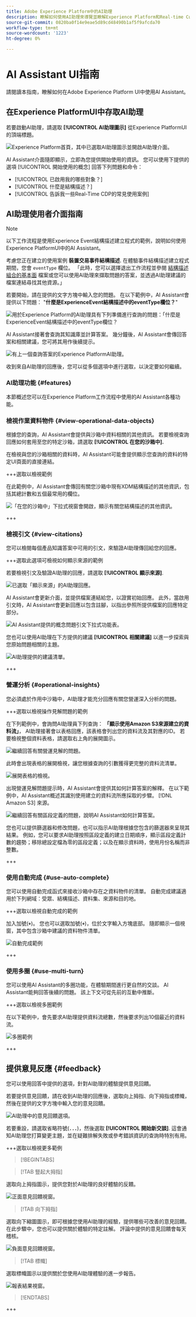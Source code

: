 ```yaml
---
title: Adobe Experience Platform中的AI助理
description: 瞭解如何使用AI助理來導覽並瞭解Experience Platform和Real-time Customer Data Platform概念，以及有關您物件的使用資訊。
source-git-commit: 0820ba0f14e9eae5d89cd48490b1af5f9afcda70
workflow-type: tm+mt
source-wordcount: '1223'
ht-degree: 0%

---
```


# AI Assistant UI指南

請閱讀本指南，瞭解如何在Adobe Experience Platform UI中使用AI Assistant。

## 在Experience PlatformUI中存取AI助理

若要啟動AI助理，請選取 **[!UICONTROL AI助理圖示]** 從Experience PlatformUI的頂端標題。

![Experience Platform首頁，其中已選取AI助理圖示並開啟AI助理介面。](./images/ai-assistant.png)

AI Assistant介面隨即顯示，立即為您提供開始使用的資訊。 您可以使用下提供的選項 [!UICONTROL 開始使用的概念] 回答下列問題和命令：

* [!UICONTROL 已啟用我的哪些對象？]
* [!UICONTROL 什麼是結構描述？]
* [!UICONTROL 告訴我一些Real-Time CDP的常見使用案例]

## AI助理使用者介面指南

>[!NOTE]
>
>以下工作流程是使用Experience Event結構描述建立程式的範例，說明如何使用Experience PlatformUI中的AI Assistant。

考慮您正在建立的使用案例 **裝置交易事件結構描述**. 在體驗事件結構描述建立程式期間，您會 `eventType` 欄位。 「此時，您可以選擇退出工作流程並參閱 [結構描述組合的基本面](../xdm/schema/composition.md) 檔案或您可以使用AI助理來擷取問題的答案，並透過AI助理建議的檔案連結尋找其他資源。」

若要開始，請在提供的文字方塊中輸入您的問題。 在以下範例中，AI Assistant會提供以下問題： &quot;**什麼是ExperienceEvent結構描述中的eventType欄位？**&quot;

![用於Experience Platform的AI助理具有下列準備進行查詢的問題：「什麼是ExperienceEvent結構描述中的eventType欄位？](./images/question.png)

AI Assistant接著會查詢其知識庫並計算答案。 幾分鐘後，AI Assistant會傳回答案和相關建議，您可將其用作後續提示。

![有上一個查詢答案的Experience PlatformAI助理。](./images/answer.png)

收到來自AI助理的回應後，您可以從多個選項中進行選取，以決定要如何繼續。

### AI助理功能 {#features}

本節概述您可以在Experience Platform工作流程中使用的AI Assistant各種功能。

### 檢視作業資料物件 {#view-operational-data-objects}

根據您的查詢，AI Assistant會提供與沙箱中資料相關的其他資訊。 若要檢視查詢回應如何套用至您的特定沙箱，請選取 **[!UICONTROL 在您的沙箱中].**

在檢視與您的沙箱相關的資料時，AI Assistant可能會提供顯示您查詢的資料的特定UI頁面的直接連結。

+++選取以檢視範例

在此範例中，AI Assistant會傳回有關您沙箱中現有XDM結構描述的其他資訊，包括其總計數和五個最常用的欄位。

![「在您的沙箱中」下拉式視窗會開啟，顯示有關您結構描述的其他資訊。](./images/in-your-sandbox.png)

+++

### 檢視引文 {#view-citations}

您可以檢閱每個產品知識答案中可用的引文，來驗證AI助理傳回給您的回應。

+++選取此選項可檢視如何顯示來源的範例

若要檢視引文及驗證AI助理的回應，請選取 **[!UICONTROL 顯示來源]**.

![已選取「顯示來源」的AI助理回應。](./images/show-sources.png)

AI Assistant會更新介面，並提供檔案連結給您，以證實初始回應。 此外，當啟用引文時，AI Assistant會更新回應以包含註腳，以指出參照所提供檔案的回應特定部分。

![AI Assistant提供的概念問題引文下拉式功能表。](./images/citations.png)

您也可以使用AI助理在下方提供的建議 **[!UICONTROL 相關建議]** 以進一步探索與您原始問題相關的主題。

![AI助理提供的建議清單。](./images/related-suggestions.png)

+++

### 營運分析 {#operational-insights}

您必須處於作用中沙箱中，AI助理才能充分回應有關您營運深入分析的問題。

+++選取以檢視操作見解問題的範例

在下列範例中，會詢問AI助理員下列查詢： **「顯示使用Amazon S3來源建立的資料流」**， AI助理接著會以表格回應，該表格會列出您的資料流及其對應的ID。 若要檢視整個資料表格，請選取右上角的展開圖示。

![繼續回答有關營運見解的問題。](./images/usage-data-question.png)

此時會出現表格的展開檢視，讓您根據查詢的引數獲得更完整的資料流清單。

![展開表格的檢視。](./images/table.png)

出現營運見解問題提示時，AI Assistant會提供其如何計算答案的解釋。 在以下範例中，AI Assistant概述其識別使用建立的資料流所應採取的步驟。 [!DNL Amazon S3] 來源。

![繼續回答有關區段定義的問題，說明AI Assistant如何計算答案。](./images/answer-explained.png)

您也可以提供篩選器和修改問題，也可以指示AI助理根據您包含的篩選器來呈現其結果。 例如，您可以要求AI助理按照區段定義的建立日期順序，顯示區段定義計數的趨勢；移除總設定檔為零的區段定義；以及在顯示資料時，使用月份名稱而非整數。

+++

### 使用自動完成 {#use-auto-complete}

您可以使用自動完成函式來接收沙箱中存在之資料物件的清單。 自動完成建議適用於下列網域：受眾、結構描述、資料集、來源和目的地。

+++選取以檢視自動完成的範例

加入加號(**`+`**)。 您也可以選取加號(**`+`**)，位於文字輸入方塊底部。 隨即顯示一個視窗，其中包含沙箱中建議的資料物件清單。

![自動完成範例](./images/autocomplete.png)

+++

### 使用多圈 {#use-multi-turn}

您可以使用AI Assistant的多圈功能，在體驗期間進行更自然的交談。 AI Assistant能夠回答後續的問題。 該上下文可從先前的互動中推斷。

+++選取以檢視多圈範例

在以下範例中，會先要求AI助理提供資料流總數，然後要求列出10個最近的資料流。

![多圈範例](./images/multi-turn.png)

+++

## 提供意見反應 {#feedback}

您可以使用回答中提供的選項，針對AI助理的體驗提供意見回饋。

若要提供意見回饋，請在收到AI助理的回應後，選取向上拇指、向下拇指或標幟，然後在提供的文字方塊中輸入您的意見回饋。

![AI助理中的意見回饋選項。](./images/provide-feedback.png)

若要重設，請選取省略符號(**`...`**)，然後選取 **[!UICONTROL 開始新交談]**. 這會通知AI助理您打算變更主題，並在疑難排解失敗或參考錯誤資訊的查詢時特別有用。

+++選取以檢視更多範例

>[!BEGINTABS]

>[!TAB 豎起大拇指]

選取向上拇指圖示，提供您對於AI助理的良好體驗的反饋。

![正面意見回饋視窗。](./images/thumbs-up.png)

>[!TAB 向下拇指]

選取向下縮圖圖示，即可根據您使用AI助理的經驗，提供哪些可改善的意見回饋。 在此步驟中，您也可以提供關於體驗的特定註解。 評論中提供的意見回饋會每天稽核。

![負面意見回饋視窗。](./images/thumbs-down.png)

>[!TAB 標幟]

選取標幟圖示以提供關於您使用AI助理體驗的進一步報告。

![報表結果視窗。](./images/flag.png)

>[!ENDTABS]

+++